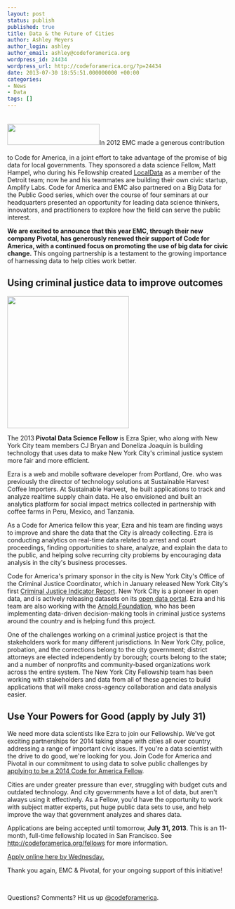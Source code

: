 ```yaml
---
layout: post
status: publish
published: true
title: Data & the Future of Cities
author: Ashley Meyers
author_login: ashley
author_email: ashley@codeforamerica.org
wordpress_id: 24434
wordpress_url: http://codeforamerica.org/?p=24434
date: 2013-07-30 18:55:51.000000000 +00:00
categories:
- News
- Data
tags: []
---
```

<a href="http://codeforamerica.org/wp-content/uploads/2013/07/Pivotal_Logo_green.png">
<img class="size-medium wp-image-24521 alignright" style="margin-top: 20px; margin-bottom: 20px;" title="Pivotal_Logo_green" src="http://codeforamerica.org/wp-content/uploads/2013/07/Pivotal_Logo_green-300x68.png" alt="" width="210" height="48" /></a>In 2012 EMC made a generous contribution to Code for America, in a joint effort to take advantage of the promise of big data for local governments. They sponsored a data science Fellow, Matt Hampel, who during his Fellowship created <a href="http://localdata.com/">LocalData</a> as a member of the Detroit team; now he and his teammates are building their own civic startup, Amplify Labs. Code for America and EMC also partnered on a Big Data for the Public Good series, which over the course of four seminars at our headquarters presented an opportunity for leading data science thinkers, innovators, and practitioners to explore how the field can serve the public interest.

<strong>We are excited to announce that this year EMC, through their new company Pivotal, has generously renewed their support of Code for America, with a continued focus on promoting the use of big data for civic change.</strong> This ongoing partnership is a testament to the growing importance of harnessing data to help cities work better.
<h2>Using criminal justice data to improve outcomes</h2>
<a href="http://codeforamerica.org/wp-content/uploads/2012/10/Ezra_Spier.jpg"><img class="alignleft size-medium wp-image-17317" title="Ezra Spier" src="http://codeforamerica.org/wp-content/uploads/2012/10/Ezra_Spier-277x300.jpg" alt="" width="277" height="300" /></a>

The 2013 <strong>Pivotal Data Science Fellow</strong> is Ezra Spier, who along with New York City team members CJ Bryan and Doneliza Joaquin is building technology that uses data to make New York City's criminal justice system more fair and more efficient.

Ezra is a web and mobile software developer from Portland, Ore. who was previously the director of technology solutions at Sustainable Harvest Coffee Importers. At Sustainable Harvest,  he built applications to track and analyze realtime supply chain data. He also envisioned and built an analytics platform for social impact metrics collected in partnership with coffee farms in Peru, Mexico, and Tanzania.

As a Code for America fellow this year, Ezra and his team are finding ways to improve and share the data that the City is already collecting. Ezra is conducting analytics on real-time data related to arrest and court proceedings, finding opportunities to share, analyze, and explain the data to the public, and helping solve recurring city problems by encouraging data analysis in the city's business processes.

Code for America's primary sponsor in the city is New York City's Office of the Criminal Justice Coordinator, which in January released New York City's first <a href="http://www.nyc.gov/html/om/html/2013a/pr012-13.html">Criminal Justice Indicator Report</a>. New York City is a pioneer in open data, and is actively releasing datasets on its <a href="http://data.cityofnewyork.us">open data portal</a>. Ezra and his team are also working with the <a href="http://www.arnoldfoundation.org">Arnold Foundation</a>, who has been implementing data-driven decision-making tools in criminal justice systems around the country and is helping fund this project.

One of the challenges working on a criminal justice project is that the stakeholders work for many different jurisdictions. In New York City, police, probation, and the corrections belong to the city government; district attorneys are elected independently by borough; courts belong to the state; and a number of nonprofits and community-based organizations work across the entire system. The New York City Fellowship team has been working with stakeholders and data from all of these agencies to build applications that will make cross-agency collaboration and data analysis easier.
<h2>Use Your Powers for Good (apply by July 31)</h2>
We need more data scientists like Ezra to join our Fellowship. We've got exciting partnerships for 2014 taking shape with cities all over country, addressing a range of important civic issues. If you're a data scientist with the drive to do good, we're looking for you. Join Code for America and Pivotal in our commitment to using data to solve public challenges by <a href="http://codeforamerica.org/apply">applying to be a 2014 Code for America Fellow</a>.

Cities are under greater pressure than ever, struggling with budget cuts and outdated technology. And city governments have a lot of data, but aren't always using it effectively. As a Fellow, you'd have the opportunity to work with subject matter experts, put huge public data sets to use, and help improve the way that government analyzes and shares data.

Applications are being accepted until tomorrow, <strong>July 31, 2013</strong>. This is an 11-month, full-time fellowship located in San Francisco. See <a href="http://codeforamerica.org/fellows">http://codeforamerica.org/fellows</a> for more information.

<a href="http://odeforamerica.org/apply">Apply online here by Wednesday.</a>

Thank you again, EMC &amp; Pivotal, for your ongoing support of this initiative!

&nbsp;

Questions? Comments? Hit us up <a href="http://twitter.com/codeforamerica" target="_blank">@codeforamerica</a>.
